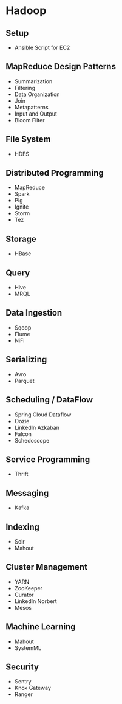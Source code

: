 # Hadoop
## Setup
- Ansible Script for EC2

## MapReduce Design Patterns
- Summarization
- Filtering
- Data Organization
- Join
- Metapatterns
- Input and Output
- Bloom Filter

## File System
- HDFS

## Distributed Programming
- MapReduce
- Spark
- Pig
- Ignite
- Storm
- Tez

## Storage
- HBase

## Query
- Hive
- MRQL

## Data Ingestion
- Sqoop
- Flume
- NiFi

## Serializing
- Avro
- Parquet

## Scheduling / DataFlow
- Spring Cloud Dataflow
- Oozie
- LinkedIn Azkaban
- Falcon
- Schedoscope

## Service Programming
- Thrift

## Messaging
- Kafka

## Indexing
- Solr
- Mahout

## Cluster Management
- YARN
- ZooKeeper
- Curator
- LinkedIn Norbert
- Mesos

## Machine Learning
- Mahout
- SystemML

## Security
- Sentry
- Knox Gateway
- Ranger

